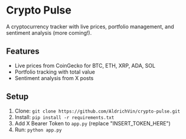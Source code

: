 # Crypto Pulse
A cryptocurrency tracker with live prices, portfolio management, and sentiment analysis (more coming!).

## Features
- Live prices from CoinGecko for BTC, ETH, XRP, ADA, SOL
- Portfolio tracking with total value
- Sentiment analysis from X posts

## Setup
1. Clone: `git clone https://github.com/AldrichVin/crypto-pulse.git`
2. Install: `pip install -r requirements.txt`
3. Add X Bearer Token to `app.py` (replace "INSERT_TOKEN_HERE")
4. Run: `python app.py`